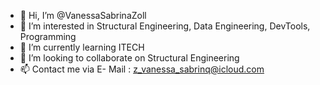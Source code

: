 - 👋 Hi, I’m @VanessaSabrinaZoll
- 👀 I’m interested in Structural Engineering, Data Engineering, DevTools, Programming
- 🌱 I’m currently learning ITECH
- 💞️ I’m looking to collaborate on Structural Engineering
- 📫 Contact me via E- Mail : z_vanessa_sabrinq@icloud.com

<!---
VanessaSabrinaZoll/VanessaSabrinaZoll is a ✨ special ✨ repository because its `README.md` (this file) appears on your GitHub profile.
You can click the Preview link to take a look at your changes.
--->
